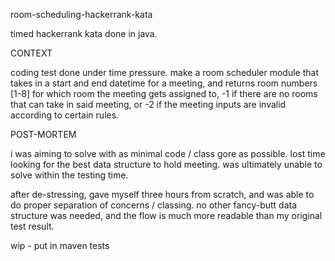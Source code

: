 room-scheduling-hackerrank-kata

timed hackerrank kata done in java.

CONTEXT

coding test done under time pressure. make a room scheduler module that takes in a start and end datetime for a meeting, and returns room numbers [1-8] for which room the meeting gets assigned to, -1 if there are no rooms that can take in said meeting, or -2 if the meeting inputs are invalid according to certain rules.

POST-MORTEM

i was aiming to solve with as minimal code / class gore as possible. lost time looking for the best data structure to hold meeting. was ultimately unable to solve within the testing time.

after de-stressing, gave myself three hours from scratch, and was able to do proper separation of concerns / classing. no other fancy-butt data structure was needed, and the flow is much more readable than my original test result.

wip - put in maven tests
